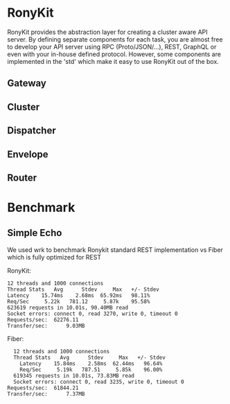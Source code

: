 # RonyKit 
RonyKit provides the abstraction layer for creating a cluster aware API server. By defining separate 
components for each task, you are almost free to develop your API server using RPC (Proto/JSON/...),
REST, GraphQL or even with your in-house defined protocol. However, some components are implemented
in the 'std' which make it easy to use RonyKit out of the box.

## Gateway
## Cluster
## Dispatcher
## Envelope
## Router

# Benchmark 
## Simple Echo 
We used wrk to benchmark Ronykit standard REST implementation vs Fiber which is fully optimized for REST

RonyKit:
```shell
12 threads and 1000 connections
Thread Stats   Avg      Stdev     Max   +/- Stdev
Latency    15.74ms    2.68ms  65.92ms   98.11%
Req/Sec     5.22k   781.12     5.87k    95.58%
623619 requests in 10.01s, 90.40MB read
Socket errors: connect 0, read 3270, write 0, timeout 0
Requests/sec:  62276.11
Transfer/sec:      9.03MB
```
Fiber:
```shell
  12 threads and 1000 connections
  Thread Stats   Avg      Stdev     Max   +/- Stdev
    Latency    15.84ms    2.58ms  62.44ms   96.64%
    Req/Sec     5.19k   787.51     5.85k    96.00%
  619345 requests in 10.01s, 73.83MB read
  Socket errors: connect 0, read 3235, write 0, timeout 0
Requests/sec:  61844.21
Transfer/sec:      7.37MB
```

